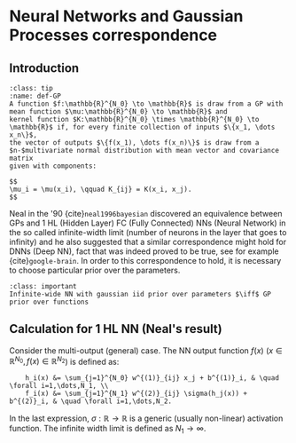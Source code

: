 # Neural Networks and Gaussian Processes correspondence

## Introduction

```{admonition} Definition: Gaussian Processes (GP)
:class: tip
:name: def-GP
A function $f:\mathbb{R}^{N_0} \to \mathbb{R}$ is draw from a GP with mean function $\mu:\mathbb{R}^{N_0} \to \mathbb{R}$ and
kernel function $K:\mathbb{R}^{N_0} \times \mathbb{R}^{N_0} \to \mathbb{R}$ if, for every finite collection of inputs $\{x_1, \dots x_n\}$,
the vector of outputs $\{f(x_1), \dots f(x_n)\}$ is draw from a $n-$multivariate normal distribution with mean vector and covariance matrix
given with components:

$$
\mu_i = \mu(x_i), \qquad K_{ij} = K(x_i, x_j).
$$ 
```

Neal in the '90 {cite}`neal1996bayesian` discovered an equivalence between GPs and 1 HL (Hidden Layer) FC (Fully Connected) NNs (Neural Network) in the so called infinite-width limit (number of neurons in the layer that goes to infinity) and he also suggested that a similar correspondence might hold for DNNs (Deep NN), fact that was indeed proved to be true, see for example {cite}`google-brain`. In order to this correspondence to hold, it is necessary to choose particular prior over the parameters. 

```{admonition} Consequence
:class: important
Infinite-wide NN with gaussian iid prior over parameters $\iff$ GP prior over functions
```

## Calculation for 1 HL NN (Neal's result) 

Consider the multi-output (general) case. The NN output function $f(x)$ ($x \in \mathbb{R}^{N_0}, f(x)\in \mathbb{R}^{N_2}$) is defined as:

```{math}
    h_i(x) &= \sum_{j=1}^{N_0} w^{(1)}_{ij} x_j + b^{(1)}_i, & \quad \forall i=1,\dots,N_1, \\
    f_i(x) &= \sum_{j=1}^{N_1} w^{(2)}_{ij} \sigma(h_j(x)) + b^{(2)}_i, & \quad \forall i=1,\dots,N_2.
```

In the last expression, $\sigma:\mathbb{R} \to \mathbb{R}$ is a generic (usually non-linear) activation function. The infinite width limit is defined as $N_1 \to \infty$.




